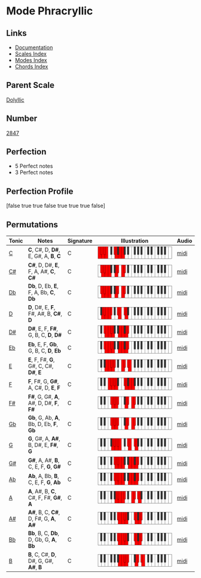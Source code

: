 # Mode Phracryllic

## Links

- [Documentation](index.md)
- [Scales Index](Scales.md)
- [Modes Index](Modes.md)
- [Chords Index](Chords.md)

## Parent Scale

[Dolyllic](ScaleDolyllic.md)

## Number

[2847](https://ianring.com/musictheory/scales/2847)

## Perfection

- 5 Perfect notes
- 3 Perfect notes

## Perfection Profile

[false true true false true true true false]

## Permutations

| Tonic | Notes | Signature | Illustration | Audio |
|-------|-------|-----------|--------------|-------|
| [C](ModeCNaturalPhracryllic.md) | **C**, C#, D, **D#**, E, G#, A, **B**, **C** | C | ![CNaturalPhracryllic](ModeCNaturalPhracryllic.png) | [midi](https://github.com/edipermadi/music/blob/main/docs/ModeCNaturalPhracryllic.mid?raw=true) |
| [C#](ModeCSharpPhracryllic.md) | **C#**, D, D#, **E**, F, A, A#, **C**, **C#** | C | ![CSharpPhracryllic](ModeCSharpPhracryllic.png) | [midi](https://github.com/edipermadi/music/blob/main/docs/ModeCSharpPhracryllic.mid?raw=true) |
| [Db](ModeDFlatPhracryllic.md) | **Db**, D, Eb, **E**, F, A, Bb, **C**, **Db** | C | ![DFlatPhracryllic](ModeDFlatPhracryllic.png) | [midi](https://github.com/edipermadi/music/blob/main/docs/ModeDFlatPhracryllic.mid?raw=true) |
| [D](ModeDNaturalPhracryllic.md) | **D**, D#, E, **F**, F#, A#, B, **C#**, **D** | C | ![DNaturalPhracryllic](ModeDNaturalPhracryllic.png) | [midi](https://github.com/edipermadi/music/blob/main/docs/ModeDNaturalPhracryllic.mid?raw=true) |
| [D#](ModeDSharpPhracryllic.md) | **D#**, E, F, **F#**, G, B, C, **D**, **D#** | C | ![DSharpPhracryllic](ModeDSharpPhracryllic.png) | [midi](https://github.com/edipermadi/music/blob/main/docs/ModeDSharpPhracryllic.mid?raw=true) |
| [Eb](ModeEFlatPhracryllic.md) | **Eb**, E, F, **Gb**, G, B, C, **D**, **Eb** | C | ![EFlatPhracryllic](ModeEFlatPhracryllic.png) | [midi](https://github.com/edipermadi/music/blob/main/docs/ModeEFlatPhracryllic.mid?raw=true) |
| [E](ModeENaturalPhracryllic.md) | **E**, F, F#, **G**, G#, C, C#, **D#**, **E** | C | ![ENaturalPhracryllic](ModeENaturalPhracryllic.png) | [midi](https://github.com/edipermadi/music/blob/main/docs/ModeENaturalPhracryllic.mid?raw=true) |
| [F](ModeFNaturalPhracryllic.md) | **F**, F#, G, **G#**, A, C#, D, **E**, **F** | C | ![FNaturalPhracryllic](ModeFNaturalPhracryllic.png) | [midi](https://github.com/edipermadi/music/blob/main/docs/ModeFNaturalPhracryllic.mid?raw=true) |
| [F#](ModeFSharpPhracryllic.md) | **F#**, G, G#, **A**, A#, D, D#, **F**, **F#** | C | ![FSharpPhracryllic](ModeFSharpPhracryllic.png) | [midi](https://github.com/edipermadi/music/blob/main/docs/ModeFSharpPhracryllic.mid?raw=true) |
| [Gb](ModeGFlatPhracryllic.md) | **Gb**, G, Ab, **A**, Bb, D, Eb, **F**, **Gb** | C | ![GFlatPhracryllic](ModeGFlatPhracryllic.png) | [midi](https://github.com/edipermadi/music/blob/main/docs/ModeGFlatPhracryllic.mid?raw=true) |
| [G](ModeGNaturalPhracryllic.md) | **G**, G#, A, **A#**, B, D#, E, **F#**, **G** | C | ![GNaturalPhracryllic](ModeGNaturalPhracryllic.png) | [midi](https://github.com/edipermadi/music/blob/main/docs/ModeGNaturalPhracryllic.mid?raw=true) |
| [G#](ModeGSharpPhracryllic.md) | **G#**, A, A#, **B**, C, E, F, **G**, **G#** | C | ![GSharpPhracryllic](ModeGSharpPhracryllic.png) | [midi](https://github.com/edipermadi/music/blob/main/docs/ModeGSharpPhracryllic.mid?raw=true) |
| [Ab](ModeAFlatPhracryllic.md) | **Ab**, A, Bb, **B**, C, E, F, **G**, **Ab** | C | ![AFlatPhracryllic](ModeAFlatPhracryllic.png) | [midi](https://github.com/edipermadi/music/blob/main/docs/ModeAFlatPhracryllic.mid?raw=true) |
| [A](ModeANaturalPhracryllic.md) | **A**, A#, B, **C**, C#, F, F#, **G#**, **A** | C | ![ANaturalPhracryllic](ModeANaturalPhracryllic.png) | [midi](https://github.com/edipermadi/music/blob/main/docs/ModeANaturalPhracryllic.mid?raw=true) |
| [A#](ModeASharpPhracryllic.md) | **A#**, B, C, **C#**, D, F#, G, **A**, **A#** | C | ![ASharpPhracryllic](ModeASharpPhracryllic.png) | [midi](https://github.com/edipermadi/music/blob/main/docs/ModeASharpPhracryllic.mid?raw=true) |
| [Bb](ModeBFlatPhracryllic.md) | **Bb**, B, C, **Db**, D, Gb, G, **A**, **Bb** | C | ![BFlatPhracryllic](ModeBFlatPhracryllic.png) | [midi](https://github.com/edipermadi/music/blob/main/docs/ModeBFlatPhracryllic.mid?raw=true) |
| [B](ModeBNaturalPhracryllic.md) | **B**, C, C#, **D**, D#, G, G#, **A#**, **B** | C | ![BNaturalPhracryllic](ModeBNaturalPhracryllic.png) | [midi](https://github.com/edipermadi/music/blob/main/docs/ModeBNaturalPhracryllic.mid?raw=true) |
